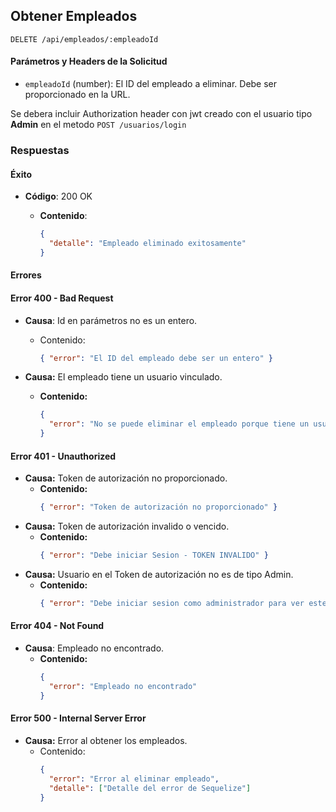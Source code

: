 ## Obtener Empleados

```http
DELETE /api/empleados/:empleadoId
```

#### Parámetros y Headers de la Solicitud

- `empleadoId` (number): El ID del empleado a eliminar. Debe ser proporcionado en la URL.

Se debera incluir Authorization header con jwt creado con el usuario tipo **Admin** en el metodo `POST /usuarios/login`

### Respuestas

#### Éxito

- **Código**: 200 OK

  - **Contenido**:

    ```json
    {
      "detalle": "Empleado eliminado exitosamente"
    }
    ```

#### Errores

#### Error 400 - Bad Request

- **Causa**: Id en parámetros no es un entero.

  - Contenido:
    ```json
    { "error": "El ID del empleado debe ser un entero" }
    ```

- **Causa:** El empleado tiene un usuario vinculado.
  - **Contenido:**
    ```json
    {
      "error": "No se puede eliminar el empleado porque tiene un usuario vinculado"
    }
    ```

#### Error 401 - Unauthorized

- **Causa:** Token de autorización no proporcionado.
  - **Contenido:**
    ```json
    { "error": "Token de autorización no proporcionado" }
    ```
- **Causa:** Token de autorización invalido o vencido.
  - **Contenido:**
    ```json
    { "error": "Debe iniciar Sesion - TOKEN INVALIDO" }
    ```
- **Causa:** Usuario en el Token de autorización no es de tipo Admin.
  - **Contenido:**
    ```json
    { "error": "Debe iniciar sesion como administrador para ver este segmento" }
    ```

#### Error 404 - Not Found

- **Causa**: Empleado no encontrado.
  - **Contenido:**
    ```json
    {
      "error": "Empleado no encontrado"
    }
    ```

#### Error 500 - Internal Server Error

- **Causa:** Error al obtener los empleados.
  - Contenido:
    ```json
    {
      "error": "Error al eliminar empleado",
      "detalle": ["Detalle del error de Sequelize"]
    }
    ```
